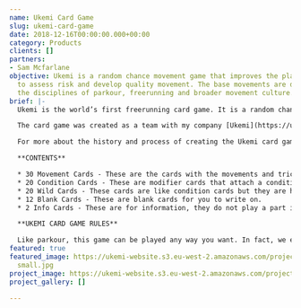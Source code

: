 ```yaml
---
name: Ukemi Card Game
slug: ukemi-card-game
date: 2018-12-16T00:00:00.000+00:00
category: Products
clients: []
partners:
- Sam Mcfarlane
objective: Ukemi is a random chance movement game that improves the player's ability
  to assess risk and develop quality movement. The base movements are derived from
  the disciplines of parkour, freerunning and broader movement culture.
brief: |-
  Ukemi is the world’s first freerunning card game. It is a random chance movement game that improves the player's ability to assess risk and develop quality movement. The base movements are derived from the disciplines of parkour, freerunning and broader movement culture.

  The card game was created as a team with my company [Ukemi](https://ukemi.ninja). It was crowdfunded using the [Indiegogo](https://www.indiegogo.com) platform in 2018 and has since been sold to traceurs in over 25 different countries!

  For more about the history and process of creating the Ukemi card game from concept to creation click [here](https://ukemi.ninja/blog/ukemi-card-game-from-concept-to-creation).

  **CONTENTS**

  * 30 Movement Cards - These are the cards with the movements and tricks you perform.
  * 20 Condition Cards - These are modifier cards that attach a condition to a movement.
  * 20 Wild Cards - These cards are like condition cards but they are harder and more unusual.
  * 12 Blank Cards - These are blank cards for you to write on.
  * 2 Info Cards - These are for information, they do not play a part in the game.

  **UKEMI CARD GAME RULES**

  Like parkour, this game can be played any way you want. In fact, we encourage you to experiment and discover new play styles. To get you started however we have provided you with some guidelines and a default method of play - you can find these below. Be sure to send us a message and tag us on your social media, we love to see the cards and play styles you will come up with!
featured: true
featured_image: https://ukemi-website.s3.eu-west-2.amazonaws.com/projects/card spread
  small.jpg
project_image: https://ukemi-website.s3.eu-west-2.amazonaws.com/projects/image0.jpg
project_gallery: []

---
```

